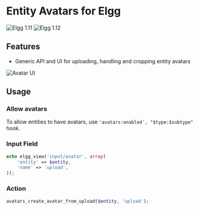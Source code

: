 Entity Avatars for Elgg
=======================
![Elgg 1.11](https://img.shields.io/badge/Elgg-1.11.x-orange.svg?style=flat-square)
![Elgg 1.12](https://img.shields.io/badge/Elgg-1.12.x-orange.svg?style=flat-square)


## Features

 * Generic API and UI for uploading, handling and cropping entity avatars

![Avatar UI](https://raw.github.com/hypeJunction/Elgg-avatars/master/screenshots/avatar_ui.png "Avatar UI")

## Usage

### Allow avatars

To allow entities to have avatars, use `'avatars:enabled', "$type:$subtype"` hook.

### Input Field

```php
echo elgg_view('input/avatar', array(
	'entity' => $entity,
	'name' => 'upload',
));
```

### Action

```php
avatars_create_avatar_from_upload($entity, 'upload');
```
